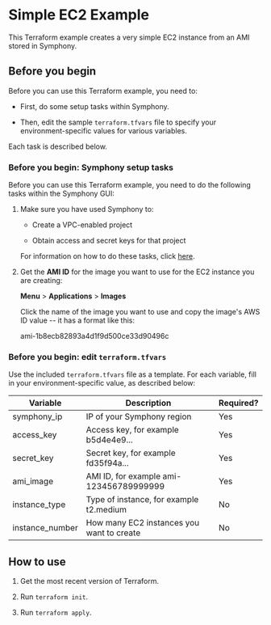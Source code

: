 # Simple EC2 Example

This Terraform example creates a very simple EC2 instance from an AMI stored in Symphony.

## Before you begin

Before you can use this Terraform example, you need to:

  * First, do some setup tasks within Symphony.

  * Then, edit the sample `terraform.tfvars` file to specify your environment-specific values for various variables.

  Each task is described below.


### Before you begin: Symphony setup tasks

Before you can use this Terraform example, you need to do the following tasks within the Symphony GUI:

1. Make sure you have used Symphony to:

    * Create a VPC-enabled project

    * Obtain access and secret keys for that project

    For information on how to do these tasks, click [here](../README.md).
    

2. Get the **AMI ID** for the image you want to use for the EC2 instance you are creating:

    **Menu** > **Applications** > **Images**
    
    Click the name of the image you want to use and copy the image's AWS ID value -- it has a format like this:
    
    ami-1b8ecb82893a4d1f9d500ce33d90496c
    
    
### Before you begin: edit `terraform.tfvars`

Use the included `terraform.tfvars` file as a template. For each variable, fill in your environment-specific value, as described below:

| Variable        | Description                                 | Required? |
| --------------- | ------------------------------------------- | --------- |
| symphony_ip     | IP of your Symphony region                  | Yes       |
| access_key      | Access key, for example b5d4e4e9...         | Yes       |
| secret_key      | Secret key, for example fd35f94a...         | Yes       |
| ami_image       | AMI ID, for example ami-123456789999999     | Yes       |
| instance_type   | Type of instance, for example t2.medium     | No        |
| instance_number | How many EC2 instances you want to create   | No        |

## How to use

1. Get the most recent version of Terraform.

2. Run `terraform init`.

3. Run `terraform apply`.
